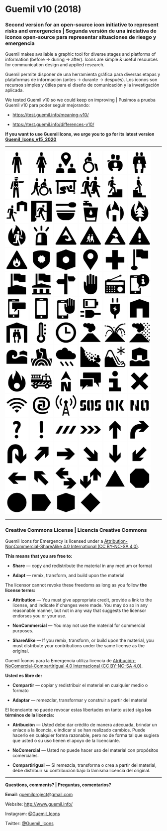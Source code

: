 # Guemil v10 (2018)

### Second version for an open-source icon initiative to represent risks and emergencies | Segunda versión de una iniciativa de iconos open-source para representar situaciones de riesgo y emergencia

Guemil makes available a graphic tool for diverse stages and platforms of information (before → during → after). Icons are simple & useful resources for communication design and applied research.

Guemil permite disponer de una herramienta gráfica para diversas etapas y plataformas de información (antes → durante → después). Los iconos son recursos simples y útiles para el diseño de comunicación y la investigación aplicada.

We tested Guemil v10 so we could keep on improving | Pusimos a prueba Guemil v10 para poder seguir mejorando:

- https://test.guemil.info/meaning-v10/

- https://test.guemil.info/differences-v10/

**If you want to use Guemil Icons, we urge you to go for its latest version [Guemil_Icons_v15_2020](https://github.com/Guemil/Guemil_Icons_v15_2020)**

- - - - - - - - - - - - - - - - - - - - 

<img src="https://raw.githubusercontent.com/Guemil/Guemil_Icons_v10_2018/main/png/01_v10_Man.png" width="75" heigth="75"> <img src="https://raw.githubusercontent.com/Guemil/Guemil_Icons_v10_2018/main/png/02_v10_Woman.png" width="75" heigth="75"> <img src="https://raw.githubusercontent.com/Guemil/Guemil_Icons_v10_2018/main/png/03_v10_Assembly_point.png" width="75" heigth="75"> <img src="https://raw.githubusercontent.com/Guemil/Guemil_Icons_v10_2018/main/png/04_v10_Disabled.png" width="75" heigth="75"> <img src="https://raw.githubusercontent.com/Guemil/Guemil_Icons_v10_2018/main/png/05_v10_Assembly_group.png" width="75" heigth="75"> <img src="https://raw.githubusercontent.com/Guemil/Guemil_Icons_v10_2018/main/png/06_v10_Assembly_family.png" width="75" heigth="75"> <img src="https://raw.githubusercontent.com/Guemil/Guemil_Icons_v10_2018/main/png/07_v10_Authority_instruction.png" width="75" heigth="75"> <img src="https://raw.githubusercontent.com/Guemil/Guemil_Icons_v10_2018/main/png/08_v10_Help_others.png" width="75" heigth="75"> <img src="https://raw.githubusercontent.com/Guemil/Guemil_Icons_v10_2018/main/png/09_v10_Drop_hold_cover.png" width="75" heigth="75"> <img src="https://raw.githubusercontent.com/Guemil/Guemil_Icons_v10_2018/main/png/10_v10_Evacuate.png" width="75" heigth="75"> <img src="https://raw.githubusercontent.com/Guemil/Guemil_Icons_v10_2018/main/png/11_v10_Evacuate_vertical.png" width="75" heigth="75"> <img src="https://raw.githubusercontent.com/Guemil/Guemil_Icons_v10_2018/main/png/12_v10_Evacuate_downstairs.png" width="75" heigth="75"> <img src="https://raw.githubusercontent.com/Guemil/Guemil_Icons_v10_2018/main/png/13_v10_Evacuate_shelter.png" width="75" heigth="75"> <img src="https://raw.githubusercontent.com/Guemil/Guemil_Icons_v10_2018/main/png/14_v10_Exit.png" width="75" heigth="75"> <img src="https://raw.githubusercontent.com/Guemil/Guemil_Icons_v10_2018/main/png/15_v10_Food.png" width="75" heigth="75"> <img src="https://raw.githubusercontent.com/Guemil/Guemil_Icons_v10_2018/main/png/16_v10_Water.png" width="75" heigth="75"> <img src="https://raw.githubusercontent.com/Guemil/Guemil_Icons_v10_2018/main/png/17_v10_Structural_fire.png" width="75" heigth="75"> <img src="https://raw.githubusercontent.com/Guemil/Guemil_Icons_v10_2018/main/png/18_v10_Wild_fire.png" width="75" heigth="75"> <img src="https://raw.githubusercontent.com/Guemil/Guemil_Icons_v10_2018/main/png/19_v10_Evacuate_fire.png" width="75" heigth="75"> <img src="https://raw.githubusercontent.com/Guemil/Guemil_Icons_v10_2018/main/png/20_v10_Alarm.png" width="75" heigth="75"> <img src="https://raw.githubusercontent.com/Guemil/Guemil_Icons_v10_2018/main/png/21_v10_Warning_tsunami.png" width="75" heigth="75"> <img src="https://raw.githubusercontent.com/Guemil/Guemil_Icons_v10_2018/main/png/22_v10_Warning_evacuation_way.png" width="75" heigth="75"> <img src="https://raw.githubusercontent.com/Guemil/Guemil_Icons_v10_2018/main/png/23_v10_Warning_volcano.png" width="75" heigth="75"> <img src="https://raw.githubusercontent.com/Guemil/Guemil_Icons_v10_2018/main/png/24_v10_Warning_sign.png" width="75" heigth="75"> <img src="https://raw.githubusercontent.com/Guemil/Guemil_Icons_v10_2018/main/png/25_v10_Warning_Fire.png" width="75" heigth="75"> <img src="https://raw.githubusercontent.com/Guemil/Guemil_Icons_v10_2018/main/png/26_v10_Authority.png" width="75" heigth="75"> <img src="https://raw.githubusercontent.com/Guemil/Guemil_Icons_v10_2018/main/png/27_v10_Assembly_point.png" width="75" heigth="75"> <img src="https://raw.githubusercontent.com/Guemil/Guemil_Icons_v10_2018/main/png/28_v10_Location.png" width="75" heigth="75"> <img src="https://raw.githubusercontent.com/Guemil/Guemil_Icons_v10_2018/main/png/29_v10_First_aid.png" width="75" heigth="75"> <img src="https://raw.githubusercontent.com/Guemil/Guemil_Icons_v10_2018/main/png/30_v10_Flagged_point.png" width="75" heigth="75"> <img src="https://raw.githubusercontent.com/Guemil/Guemil_Icons_v10_2018/main/png/31_v10_Flagged_bldg.png" width="75" heigth="75"> <img src="https://raw.githubusercontent.com/Guemil/Guemil_Icons_v10_2018/main/png/32_v10_Authority_bldg.png" width="75" heigth="75"> <img src="https://raw.githubusercontent.com/Guemil/Guemil_Icons_v10_2018/main/png/33_v10_Orientation.png" width="75" heigth="75"> <img src="https://raw.githubusercontent.com/Guemil/Guemil_Icons_v10_2018/main/png/34_v10_Not_allowed.png" width="75" heigth="75"> <img src="https://raw.githubusercontent.com/Guemil/Guemil_Icons_v10_2018/main/png/35_v10_Radio.png" width="75" heigth="75"> <img src="https://raw.githubusercontent.com/Guemil/Guemil_Icons_v10_2018/main/png/36_v10_Mobile_info.png" width="75" heigth="75"> <img src="https://raw.githubusercontent.com/Guemil/Guemil_Icons_v10_2018/main/png/37_v10_Mobile_message.png" width="75" heigth="75"> <img src="https://raw.githubusercontent.com/Guemil/Guemil_Icons_v10_2018/main/png/38_v10_Mobile_phone.png" width="75" heigth="75"> <img src="https://raw.githubusercontent.com/Guemil/Guemil_Icons_v10_2018/main/png/39_v10_No_mobile.png" width="75" heigth="75"> <img src="https://raw.githubusercontent.com/Guemil/Guemil_Icons_v10_2018/main/png/40_v10_Charge_plug.png" width="75" heigth="75"> <img src="https://raw.githubusercontent.com/Guemil/Guemil_Icons_v10_2018/main/png/41_v10_Electricity.png" width="75" heigth="75"> <img src="https://raw.githubusercontent.com/Guemil/Guemil_Icons_v10_2018/main/png/42_v10_Home.png" width="75" heigth="75"> <img src="https://raw.githubusercontent.com/Guemil/Guemil_Icons_v10_2018/main/png/43_v10_Shelter.png" width="75" heigth="75"> 
<img src="https://raw.githubusercontent.com/Guemil/Guemil_Icons_v10_2018/main/png/44_v10_Temperature.png" width="75" heigth="75"> <img src="https://raw.githubusercontent.com/Guemil/Guemil_Icons_v10_2018/main/png/45_v10_Time.png" width="75" heigth="75"> <img src="https://raw.githubusercontent.com/Guemil/Guemil_Icons_v10_2018/main/png/46_v10_Volcano_fumarole.png" width="75" heigth="75"> <img src="https://raw.githubusercontent.com/Guemil/Guemil_Icons_v10_2018/main/png/47_v10_Volcano_eruption.png" width="75" heigth="75"> <img src="https://raw.githubusercontent.com/Guemil/Guemil_Icons_v10_2018/main/png/48_v10_Volcano_ashes.png" width="75" heigth="75"> <img src="https://raw.githubusercontent.com/Guemil/Guemil_Icons_v10_2018/main/png/49_v10_Tsunami.png" width="75" heigth="75"> <img src="https://raw.githubusercontent.com/Guemil/Guemil_Icons_v10_2018/main/png/50_v10_Earthquake.png" width="75" heigth="75"> <img src="https://raw.githubusercontent.com/Guemil/Guemil_Icons_v10_2018/main/png/51_v10_Rain.png" width="75" heigth="75"> <img src="https://raw.githubusercontent.com/Guemil/Guemil_Icons_v10_2018/main/png/52_v10_Landslide.png" width="75" heigth="75"> 
<img src="https://raw.githubusercontent.com/Guemil/Guemil_Icons_v10_2018/main/png/53_v10_Avalanche.png" width="75" heigth="75"> <img src="https://raw.githubusercontent.com/Guemil/Guemil_Icons_v10_2018/main/png/54_v10_Flood.png" width="75" heigth="75"> <img src="https://raw.githubusercontent.com/Guemil/Guemil_Icons_v10_2018/main/png/55_v10_Fire.png" width="75" heigth="75"> <img src="https://raw.githubusercontent.com/Guemil/Guemil_Icons_v10_2018/main/png/56_v10_Emergency_vehicle.png" width="75" heigth="75"> <img src="https://raw.githubusercontent.com/Guemil/Guemil_Icons_v10_2018/main/png/57_v10_North.png" width="75" heigth="75"> <img src="https://raw.githubusercontent.com/Guemil/Guemil_Icons_v10_2018/main/png/58_v10_Messaging.png" width="75" heigth="75"> <img src="https://raw.githubusercontent.com/Guemil/Guemil_Icons_v10_2018/main/png/59_v10_Information.png" width="75" heigth="75"> <img src="https://raw.githubusercontent.com/Guemil/Guemil_Icons_v10_2018/main/png/60_v10_X_Forbidden.png" width="75" heigth="75"> <img src="https://raw.githubusercontent.com/Guemil/Guemil_Icons_v10_2018/main/png/61_v10_Wifi.png" width="75" heigth="75"> <img src="https://raw.githubusercontent.com/Guemil/Guemil_Icons_v10_2018/main/png/62_v10_internet@.png" width="75" heigth="75"> <img src="https://raw.githubusercontent.com/Guemil/Guemil_Icons_v10_2018/main/png/63_v10_Transmission.png" width="75" heigth="75"> <img src="https://raw.githubusercontent.com/Guemil/Guemil_Icons_v10_2018/main/png/64_v10_SOS_stencil.png" width="75" heigth="75"> <img src="https://raw.githubusercontent.com/Guemil/Guemil_Icons_v10_2018/main/png/65_v10_OK_stencil.png" width="75" heigth="75"> <img src="https://raw.githubusercontent.com/Guemil/Guemil_Icons_v10_2018/main/png/66_v10_NO_stencil.png" width="75" heigth="75"> <img src="https://raw.githubusercontent.com/Guemil/Guemil_Icons_v10_2018/main/png/67_v10_Question.png" width="75" heigth="75"> <img src="https://raw.githubusercontent.com/Guemil/Guemil_Icons_v10_2018/main/png/68_v10_Exclamation.png" width="75" heigth="75"> <img src="https://raw.githubusercontent.com/Guemil/Guemil_Icons_v10_2018/main/png/69_v10_Warning_strip_1.png" width="75" heigth="75"> <img src="https://raw.githubusercontent.com/Guemil/Guemil_Icons_v10_2018/main/png/70_v10_Warning_strip_2.png" width="75" heigth="75"> <img src="https://raw.githubusercontent.com/Guemil/Guemil_Icons_v10_2018/main/png/71_v10_Arrow_ahead_up.png" width="75" heigth="75"> <img src="https://raw.githubusercontent.com/Guemil/Guemil_Icons_v10_2018/main/png/72_v10_Arrow_turn.png" width="75" heigth="75"> <img src="https://raw.githubusercontent.com/Guemil/Guemil_Icons_v10_2018/main/png/73_v10_Arrow_backward.png" width="75" heigth="75"> <img src="https://raw.githubusercontent.com/Guemil/Guemil_Icons_v10_2018/main/png/74_v10_Arrow_up_right.png" width="75" heigth="75"> <img src="https://raw.githubusercontent.com/Guemil/Guemil_Icons_v10_2018/main/png/75_v10_Arrow_right.png" width="75" heigth="75"> <img src="https://raw.githubusercontent.com/Guemil/Guemil_Icons_v10_2018/main/png/76_v10_Arrow_down_right.png" width="75" heigth="75"> <img src="https://raw.githubusercontent.com/Guemil/Guemil_Icons_v10_2018/main/png/77_v10_Arrow_down_here.png" width="75" heigth="75"> <img src="https://raw.githubusercontent.com/Guemil/Guemil_Icons_v10_2018/main/png/78_v10_Arrow_down_left.png" width="75" heigth="75"> <img src="https://raw.githubusercontent.com/Guemil/Guemil_Icons_v10_2018/main/png/79_v10_Arrow_left.png" width="75" heigth="75"> <img src="https://raw.githubusercontent.com/Guemil/Guemil_Icons_v10_2018/main/png/80_v10_Arrow_up_left.png" width="75" heigth="75"> <img src="https://raw.githubusercontent.com/Guemil/Guemil_Icons_v10_2018/main/png/81_v10_Two_way_horizontal.png" width="75" heigth="75"> <img src="https://raw.githubusercontent.com/Guemil/Guemil_Icons_v10_2018/main/png/82_v10_Two_way_vertical.png" width="75" heigth="75"> <img src="https://raw.githubusercontent.com/Guemil/Guemil_Icons_v10_2018/main/png/83_v10_Contain_triangle.png" width="75" heigth="75"> <img src="https://raw.githubusercontent.com/Guemil/Guemil_Icons_v10_2018/main/png/84_v10_Contain_octagon.png" width="75" heigth="75"> <img src="https://raw.githubusercontent.com/Guemil/Guemil_Icons_v10_2018/main/png/85_v10_Contain_circle.png" width="75" heigth="75"> <img src="https://raw.githubusercontent.com/Guemil/Guemil_Icons_v10_2018/main/png/86_v10_Contain_directional.png" width="75" heigth="75"> <img src="https://raw.githubusercontent.com/Guemil/Guemil_Icons_v10_2018/main/png/87_v10_Contain_hexagon.png" width="75" heigth="75"> <img src="https://raw.githubusercontent.com/Guemil/Guemil_Icons_v10_2018/main/png/88_v10_Contain_rhombus.png" width="75" heigth="75">

- - - - - - - - - 

### Creative Commons License | Licencia Creative Commons

Guemil Icons for Emergency is licensed under a <a rel="license" href="https://creativecommons.org/licenses/by-nc-sa/4.0/">Attribution-NonCommercial-ShareAlike 4.0 International (CC BY-NC-SA 4.0)</a>.

**This means that you are free to:**

- **Share** — copy and redistribute the material in any medium or format

- **Adapt** — remix, transform, and build upon the material

The licensor cannot revoke these freedoms as long as you follow **the license terms:**

- **Attribution** — You must give appropriate credit, provide a link to the license, and indicate if changes were made. You may do so in any reasonable manner, but not in any way that suggests the licensor endorses you or your use.

- **NonCommercial** — You may not use the material for commercial purposes.

- **ShareAlike** — If you remix, transform, or build upon the material, you must distribute your contributions under the same license as the original.

Guemil Íconos para la Emergencia utiliza licencia de <a rel="Licencia" href="https://creativecommons.org/licenses/by-nc-sa/4.0/deed.es">Atribución-NoComercial-CompartirIgual 4.0 Internacional (CC BY-NC-SA 4.0)</a>.

**Usted es libre de:**

- **Compartir** — copiar y redistribuir el material en cualquier medio o formato

- **Adaptar** — remezclar, transformar y construir a partir del material

El licenciante no puede revocar estas libertades en tanto usted siga **los términos de la licencia:**

- **Atribución** — Usted debe dar crédito de manera adecuada, brindar un enlace a la licencia, e indicar si se han realizado cambios. Puede hacerlo en cualquier forma razonable, pero no de forma tal que sugiera que usted o su uso tienen el apoyo de la licenciante.

- **NoComercial** — Usted no puede hacer uso del material con propósitos comerciales.

- **CompartirIgual** — Si remezcla, transforma o crea a partir del material, debe distribuir su contribución bajo la lamisma licencia del original.

- - - - - - - - - 

**Questions, comments? | Preguntas, comentarios?**

**Email**: guemilproject@gmail.com

Website: http://www.guemil.info/

Instagram: [@Guemil_Icons](https://www.instagram.com/Guemil_Icons/)

Twitter: [@Guemil_Icons](https://twitter.com/Guemil_Icons)

